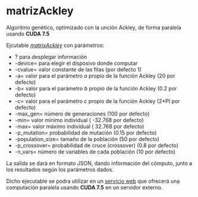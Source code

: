# matrizAckley

Algoritmo genético, optimizado con la unción Ackley, de forma paralela usando **CUDA 7.5**

Ejcutable [*matrixAckley*](https://github.com/JCristobal/matrizAckley/blob/master/matrixAckley) con parámetros: 

* ? para desplegar información
* -device= para elegir el disposivo donde computar
* -cvalue= valor constante de las filas (por defecto 1)
* -a= valor para el parámetro *a* propio de la función Ackley (20 por defecto) 
* -b= valor para el parámetro *b* propio de la función Ackley (0.2 por defecto) 
* -c= valor para el parámetro *c* propio de la función Ackley (2*PI por defecto)
* -max_gen= número de generaciones (100 por defecto)
* -min= valor mínimo individual ( -32.768 por defecto)
* -max= valor máximo individual ( 32.768 por defecto)
* -p_mutation= probabilidad de mutación (0.15 por defecto)
* -population_size= tamaño de la población (50 por defecto)
* -p_crossover= probabilidad de cruce (crossover) (0.8 por defecto)
* -n_vars= número de variables de cada población  (10 por defecto)


La salida se dará en formato JSON, dando información del cómputo, junto a los resultados según los parámetros dados.

Dicho ejecutable se podra utilizar en un [servicio web](https://github.com/JCristobal/SWGPU) que ofrecerá una computación paralela usando **CUDA 7.5** en un servidor externo.
